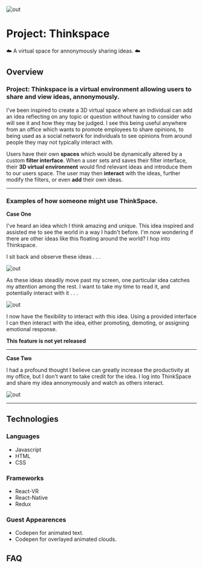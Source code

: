 

![out](https://user-images.githubusercontent.com/27021764/34580061-87fc5ace-f159-11e7-8453-272fbda16a4b.png)
# Project: Thinkspace
:cloud: A virtual space for annonymously sharing ideas. :cloud:

## Overview
 
<h3>Project: Thinkspace is a virtual environment allowing users to share and view ideas, annonymously.</h3>

I've been inspired to create a 3D virtual space where an individual can add an idea reflecting on any topic or question without having to consider who will see it and how they may be judged. I see this being useful anywhere from an office which wants to promote employees to share opinions, to being used as a social network for individuals to see opinions from around people they may not typically interact with. 

Users have their own **spaces** which would be dynamically altered by a custom **filter interface**. When a user sets and saves their filter interface, their **3D virtual environment** would find relevant ideas and introduce them to our users space. The user may then **interact** with the ideas, further modify the filters, or even **add** their own ideas. 



------------------------------------------------------------------------------------
### Examples of how someone might use ThinkSpace.

**Case One**

I've heard an idea which I think amazing and unique. This idea inspired and assisted me to see the world in a way I hadn't before. I'm now wondering if there are other ideas like this floating around the world? I hop into Thinkspace.

I sit back and observe these ideas . . .

![out](https://user-images.githubusercontent.com/27021764/34579187-f1b288c0-f155-11e7-83f3-0c18b24929a1.gif)

As these ideas steadily move past my screen, one particular idea catches my attention among the rest. I want to take my time to read it, and potentially interact with it . . . 

![out](https://user-images.githubusercontent.com/27021764/34580783-30235052-f15c-11e7-8ec8-2ade21c7d7d2.gif)

I now have the flexibility to interact with this idea. Using a provided interface I can then interact with the idea, either promoting, demoting, or assigning emotional response.

**This feature is not yet released** 

------------------------------------------------------------------------------------
**Case Two**

I had a profound thought I believe can greatly increase the productivity at my office, but I don't want to take credit for the idea. I log into ThinkSpace and share my idea annonymously and watch as others interact. 

![out](https://user-images.githubusercontent.com/27021764/34581609-16e916a0-f15f-11e7-9209-d9babab4cd9e.gif)

------------------------------------------------------------------------------------

## Technologies

### Languages
* Javascript
* HTML
* CSS

### Frameworks
* React-VR
* React-Native
* Redux

### Guest Appearences
* Codepen for animated text.
* Codepen for overlayed animated clouds.

## FAQ


